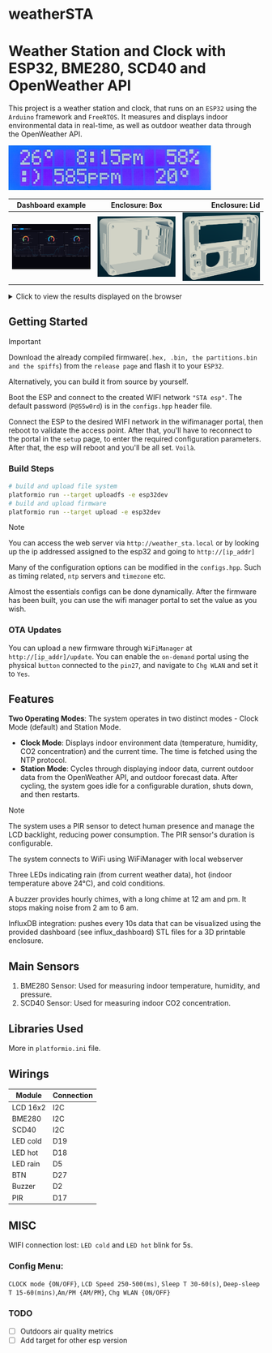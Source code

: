 # weatherSTA

# Weather Station and Clock with ESP32, BME280, SCD40 and OpenWeather API

This project is a weather station and clock, that runs on an `ESP32` using the `Arduino` framework and `FreeRTOS`. It measures and displays indoor environmental data in real-time, as well as outdoor weather data through the OpenWeather API.

<img src="./img/clock_mode.png" alt="Clock mode" width="400"/>


Dashboard example            |  Enclosure: Box | Enclosure: Lid
:-------------------------:|:-------------------------:|-------------------------:
<img src="./img/dashboard.png" alt="Dashboard" width="400"/>  |  <img src="./img/box.png" alt="Box" width="400"/> |  <img src="./img/lid.png" alt="Box" width="400"/>

<details>
<summary>Click to view the results displayed on the browser</summary>

<img src="./img/webSTA.jpg" alt="webview" width="200"/>

</details>

## Getting Started

> [!IMPORTANT]
> Download the already compiled firmware(`.hex, .bin, the partitions.bin and the spiffs`) from the `release page` and flash it to your `ESP32`. 
>
> Alternatively, you can build it from source by yourself.
>
> Boot the ESP and connect to the created WIFI network `"STA esp"`. The default password (`P@55w0rd`) is in the `configs.hpp` header file.
>
> Connect the ESP to the desired WIFI network in the wifimanager portal, then reboot to validate the access point. After that, you'll have to reconnect to the portal in the `setup` page, to enter the required configuration parameters. After that, the esp will reboot and you'll be all set. `Voilà`.

### Build Steps
```bash
# build and upload file system
platformio run --target uploadfs -e esp32dev
# build and upload firmware
platformio run --target upload -e esp32dev 
```

> [!NOTE]
> You can access the web server via `http://weather_sta.local` or by looking up the ip addressed assigned to the esp32 and going to `http://[ip_addr]`
>
> Many of the configuration options can be modified in the `configs.hpp`. Such as timing related, `ntp` servers and `timezone` etc.
>
> Almost the essentials configs can be done dynamically. After the firmware has been built, you can use the wifi manager portal to set the value as you wish.

### OTA Updates
You can upload a new firmware through `WiFiManager` at `http://[ip_addr]/update`. You can enable the `on-demand` portal using the physical `button` connected to the `pin27`, and navigate to `Chg WLAN` and set it to `Yes`.

## Features

**Two Operating Modes**: The system operates in two distinct modes - Clock Mode (default) and Station Mode.
   - **Clock Mode**: Displays indoor environment data (temperature, humidity, CO2 concentration) and the current time. The time is fetched using the NTP protocol.
   - **Station Mode**: Cycles through displaying indoor data, current outdoor data from the OpenWeather API, and outdoor forecast data. After cycling, the system goes idle for a configurable duration, shuts down, and then restarts.


> [!NOTE]
> The system uses a PIR sensor to detect human presence and manage the LCD backlight, reducing power consumption. The PIR sensor's duration is configurable.
>
> The system connects to WiFi using WiFiManager with local webserver
>
> Three LEDs indicating rain (from current weather data), hot (indoor temperature above 24°C), and cold conditions.
>
> A buzzer provides hourly chimes, with a long chime at 12 am and pm. It stops making noise from 2 am to 6 am.
>
> InfluxDB integration: pushes every 10s data that can be visualized using the provided dashboard (see influx_dashboard)
> STL files for a 3D printable enclosure.

## Main Sensors

1. BME280 Sensor: Used for measuring indoor temperature, humidity, and pressure.
2. SCD40 Sensor: Used for measuring indoor CO2 concentration.

## Libraries Used

More in `platformio.ini` file.

## Wirings
| Module | Connection |
|--------|---------|
| LCD 16x2 |  I2C  |
| BME280 |  I2C  |
| SCD40  |  I2C  |
| LED cold  |  D19  |
| LED hot   |  D18  |
| LED rain  |  D5  |
| BTN  |  D27  |
| Buzzer  |  D2  |
| PIR  |  D17  |

## MISC
WIFI connection lost: `LED cold` and `LED hot` blink for 5s.

### Config Menu: 
`CLOCK mode {ON/OFF}`, `LCD Speed 250-500(ms)`, `Sleep T 30-60(s)`, `Deep-sleep T 15-60(mins)`,`Am/PM {AM/PM}`, `Chg WLAN {ON/OFF}`


### TODO
- [ ] Outdoors air quality metrics
- [ ] Add target for other esp version
